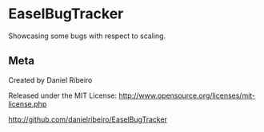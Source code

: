 EaselBugTracker
==============

Showcasing some bugs with respect to scaling.

Meta
----

Created by Daniel Ribeiro

Released under the MIT License: http://www.opensource.org/licenses/mit-license.php

http://github.com/danielribeiro/EaselBugTracker